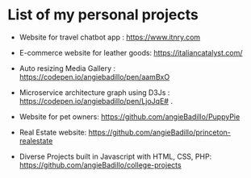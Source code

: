 # List of my personal projects

* Website for travel chatbot app : https://www.itnry.com

* E-commerce website for leather goods: https://italiancatalyst.com/

* Auto resizing Media Gallery : https://codepen.io/angiebadillo/pen/aamBxO

* Microservice architecture graph using D3Js : https://codepen.io/angiebadillo/pen/LjoJqE# . 

* Website for pet owners: https://github.com/angieBadillo/PuppyPie

* Real Estate website: https://github.com/angieBadillo/princeton-realestate

* Diverse Projects built in Javascript with HTML, CSS, PHP: https://github.com/angieBadillo/college-projects

